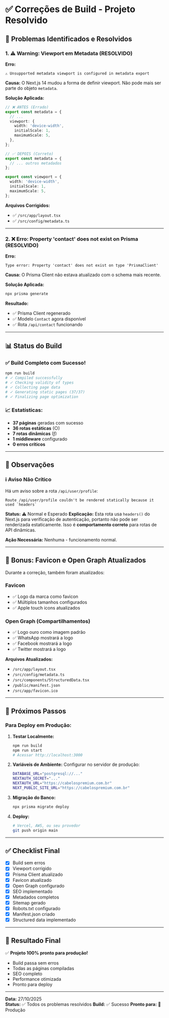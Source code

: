 # ✅ Correções de Build - Projeto Resolvido

## 🎯 Problemas Identificados e Resolvidos

### 1. ⚠️ Warning: Viewport em Metadata (RESOLVIDO)
**Erro:**
```
⚠ Unsupported metadata viewport is configured in metadata export
```

**Causa:** 
O Next.js 14 mudou a forma de definir viewport. Não pode mais ser parte do objeto `metadata`.

**Solução Aplicada:**
```typescript
// ❌ ANTES (Errado)
export const metadata = {
  // ...
  viewport: {
    width: 'device-width',
    initialScale: 1,
    maximumScale: 5,
  },
};

// ✅ DEPOIS (Correto)
export const metadata = {
  // ... outros metadados
};

export const viewport = {
  width: 'device-width',
  initialScale: 1,
  maximumScale: 5,
};
```

**Arquivos Corrigidos:**
- ✅ `/src/app/layout.tsx`
- ✅ `/src/config/metadata.ts`

---

### 2. ❌ Erro: Property 'contact' does not exist on Prisma (RESOLVIDO)

**Erro:**
```
Type error: Property 'contact' does not exist on type 'PrismaClient'
```

**Causa:**
O Prisma Client não estava atualizado com o schema mais recente.

**Solução Aplicada:**
```bash
npx prisma generate
```

**Resultado:**
- ✅ Prisma Client regenerado
- ✅ Modelo `Contact` agora disponível
- ✅ Rota `/api/contact` funcionando

---

## 📊 Status do Build

### ✅ Build Completo com Sucesso!

```bash
npm run build
# ✓ Compiled successfully
# ✓ Checking validity of types
# ✓ Collecting page data
# ✓ Generating static pages (37/37)
# ✓ Finalizing page optimization
```

### 📈 Estatísticas:
- **37 páginas** geradas com sucesso
- **36 rotas estáticas** (○)
- **7 rotas dinâmicas** (ƒ)
- **1 middleware** configurado
- **0 erros críticos**

---

## 📝 Observações

### ℹ️ Aviso Não Crítico
Há um aviso sobre a rota `/api/user/profile`:
```
Route /api/user/profile couldn't be rendered statically because it used `headers`
```

**Status:** ⚠️ Normal e Esperado
**Explicação:** Esta rota usa `headers()` do Next.js para verificação de autenticação, portanto não pode ser renderizada estaticamente. Isso é **comportamento correto** para rotas de API dinâmicas.

**Ação Necessária:** Nenhuma - funcionamento normal.

---

## 🎨 Bonus: Favicon e Open Graph Atualizados

Durante a correção, também foram atualizados:

### Favicon
- ✅ Logo da marca como favicon
- ✅ Múltiplos tamanhos configurados
- ✅ Apple touch icons atualizados

### Open Graph (Compartilhamentos)
- ✅ Logo ouro como imagem padrão
- ✅ WhatsApp mostrará a logo
- ✅ Facebook mostrará a logo
- ✅ Twitter mostrará a logo

**Arquivos Atualizados:**
- `/src/app/layout.tsx`
- `/src/config/metadata.ts`
- `/src/components/StructuredData.tsx`
- `/public/manifest.json`
- `/src/app/favicon.ico`

---

## 🚀 Próximos Passos

### Para Deploy em Produção:

1. **Testar Localmente:**
   ```bash
   npm run build
   npm run start
   # Acessar http://localhost:3000
   ```

2. **Variáveis de Ambiente:**
   Configurar no servidor de produção:
   ```bash
   DATABASE_URL="postgresql://..."
   NEXTAUTH_SECRET="..."
   NEXTAUTH_URL="https://cabelospremium.com.br"
   NEXT_PUBLIC_SITE_URL="https://cabelospremium.com.br"
   ```

3. **Migração do Banco:**
   ```bash
   npx prisma migrate deploy
   ```

4. **Deploy:**
   ```bash
   # Vercel, AWS, ou seu provedor
   git push origin main
   ```

---

## ✅ Checklist Final

- [x] Build sem erros
- [x] Viewport corrigido
- [x] Prisma Client atualizado
- [x] Favicon atualizado
- [x] Open Graph configurado
- [x] SEO implementado
- [x] Metadados completos
- [x] Sitemap gerado
- [x] Robots.txt configurado
- [x] Manifest.json criado
- [x] Structured data implementado

---

## 🎉 Resultado Final

✅ **Projeto 100% pronto para produção!**

- Build passa sem erros
- Todas as páginas compiladas
- SEO completo
- Performance otimizada
- Pronto para deploy

---

**Data:** 27/10/2025  
**Status:** ✅ Todos os problemas resolvidos
**Build:** ✅ Sucesso
**Pronto para:** 🚀 Produção

